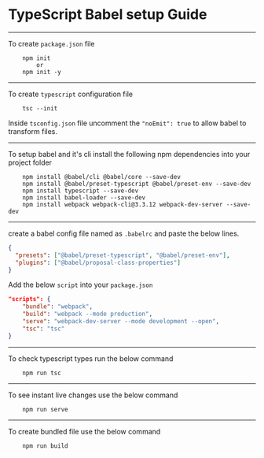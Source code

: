 # TypeScript Babel setup Guide

---

To create `package.json` file

```
    npm init
        or
    npm init -y
```

---

To create `typescript` configuration file

```
    tsc --init
```

Inside `tsconfig.json` file uncomment the `"noEmit": true` to allow babel to transform files.

---

To setup babel and it's cli install the following npm dependencies into your project folder

```
    npm install @babel/cli @babel/core --save-dev
    npm install @babel/preset-typescript @babel/preset-env --save-dev
    npm install typescript --save-dev
    npm install babel-loader --save-dev
    npm install webpack webpack-cli@3.3.12 webpack-dev-server --save-dev
```

---

create a babel config file named as `.babelrc` and paste the below lines.

```json
{
  "presets": ["@babel/preset-typescript", "@babel/preset-env"],
  "plugins": ["@babel/proposal-class-properties"]
}
```

Add the below `script` into your `package.json`

```json
"scripts": {
    "bundle": "webpack",
    "build": "webpack --mode production",
    "serve": "webpack-dev-server --mode development --open",
    "tsc": "tsc"
}
```

---

To check typescript types run the below command

```
    npm run tsc
```

---

To see instant live changes use the below command

```
    npm run serve
```

---

To create bundled file use the below command

```
    npm run build
```
